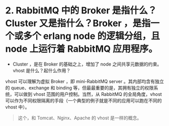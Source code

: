 # 2. RabbitMQ 中的 Broker 是指什么？Cluster 又是指什么？Broker ，是指一个或多个 erlang node 的逻辑分组，且 node 上运行着 RabbitMQ 应用程序。
- Cluster ，是在 Broker 的基础之上，增加了 node 之间共享元数据的约束。
vhost 是什么？起什么作用？

vhost 可以理解为虚拟 Broker ，即 mini-RabbitMQ server 。其内部均含有独立的 queue、exchange 和 binding 等，但最最重要的是，其拥有独立的权限系统，可以做到 vhost 范围的用户控制。当然，从 RabbitMQ 的全局角度，vhost 可以作为不同权限隔离的手段（一个典型的例子就是不同的应用可以跑在不同的 vhost 中）。

> 这个，和 Tomcat、Nginx、Apache 的 vhost 是一样的概念。



